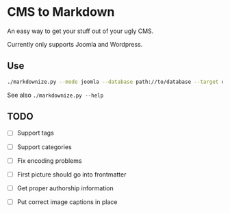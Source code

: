 # CMS to Markdown

An easy way to get your stuff out of your ugly CMS.

Currently only supports Joomla and Wordpress.

## Use

```bash
./markdownize.py --mode joomla --database path://to/database --target directory --table-prefix myprefix
```

See also `./markdownize.py --help`

## TODO

 - [ ] Support tags
 - [ ] Support categories
 - [ ] Fix encoding problems
 - [ ] First picture should go into frontmatter
 - [ ] Get proper authorship information
 - [ ] Put correct image captions in place

